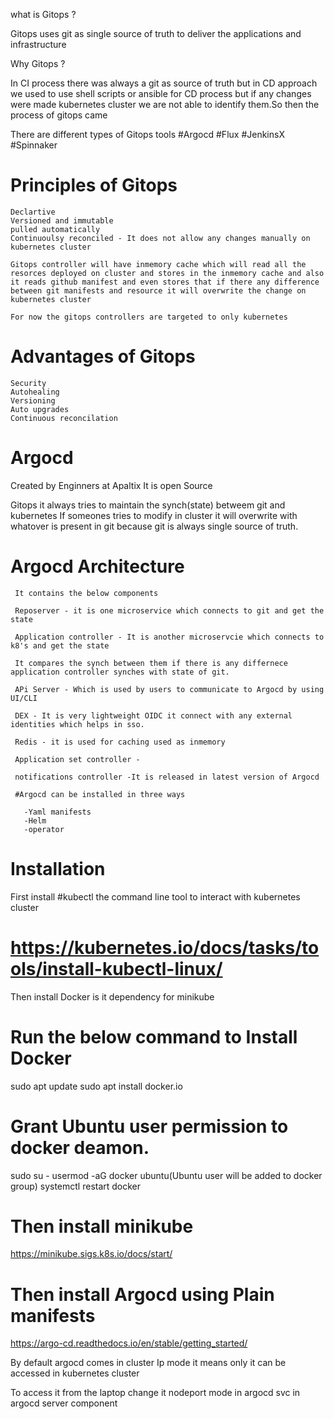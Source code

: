  what is Gitops ?
 
 Gitops uses git as single source of truth to deliver the applications and infrastructure

 Why Gitops ?

 In CI process there was always a git as source of truth but in CD approach we used to use shell scripts or ansible for CD process but if any changes were made kubernetes cluster we are not able to identify them.So then the process of gitops came

 There are different types of Gitops  tools
  #Argocd
  #Flux
  #JenkinsX
  #Spinnaker

  # Principles of Gitops
    Declartive
    Versioned and immutable
    pulled automatically
    Continuoulsy reconciled - It does not allow any changes manually on kubernetes cluster

    Gitops controller will have inmemory cache which will read all the resorces deployed on cluster and stores in the inmemory cache and also it reads github manifest and even stores that if there any difference between git manifests and resource it will overwrite the change on kubernetes cluster

    For now the gitops controllers are targeted to only kubernetes

 # Advantages of Gitops
    Security
    Autohealing
    Versioning
    Auto upgrades
    Continuous reconcilation


# Argocd
  
  Created by Enginners at Apaltix
  It is open Source

  Gitops it always tries to maintain the synch(state) betweem git and kubernetes
  If someones tries to modify in cluster it will overwrite with whatover is present in git because git is always single source of truth.

  # Argocd Architecture
     It contains the below components

     Reposerver - it is one microservice which connects to git and get the state

     Application controller - It is another microservcie which connects to k8's and get the state

     It compares the synch between them if there is any differnece application controller synches with state of git.

     APi Server - Which is used by users to communicate to Argocd by using UI/CLI

     DEX - It is very lightweight OIDC it connect with any external identities which helps in sso.

     Redis - it is used for caching used as inmemory

     Application set controller -

     notifications controller -It is released in latest version of Argocd 

     #Argocd can be installed in three ways

       -Yaml manifests
       -Helm
       -operator


# Installation

First install #kubectl the command line tool to interact with kubernetes cluster
 # https://kubernetes.io/docs/tasks/tools/install-kubectl-linux/

Then install Docker is it dependency for minikube
# Run the below command to Install Docker

sudo apt update
sudo apt install docker.io
# Grant Ubuntu user permission to docker deamon.
sudo su - 
usermod -aG docker ubuntu(Ubuntu user will be added to docker group)
systemctl restart docker

# Then install minikube 
https://minikube.sigs.k8s.io/docs/start/

# Then install Argocd using Plain manifests
 https://argo-cd.readthedocs.io/en/stable/getting_started/

By default argocd comes in cluster Ip mode it means only it can be accessed in kubernetes cluster 

To access it from the laptop change it nodeport mode in argocd svc in argocd server component

